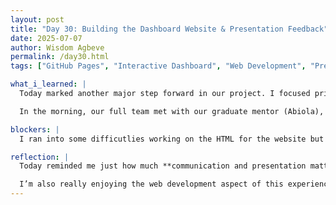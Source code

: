 ```yaml
---
layout: post
title: "Day 30: Building the Dashboard Website & Presentation Feedback"
date: 2025-07-07
author: Wisdom Agbeve
permalink: /day30.html
tags: ["GitHub Pages", "Interactive Dashboard", "Web Development", "Presentation Feedback", "Mentorship", "SAIRI"]

what_i_learned: |
  Today marked another major step forward in our project. I focused primarily on **building a dedicated website to host the interactive flight delay prediction dashboard we're yet to build**. I used **GitHub Pages** to structure the site, create navigation links, and format Markdown files for each section of our project. It was a good opportunity to apply web development fundamentals while also thinking through how to present our data in a clear and engaging way to non-technical users.

  In the morning, our full team met with our graduate mentor (Abiola), and teacher mentor (Kyle)to get feedback on our **Mid-Summer presentation**. We walked through our slides and received thoughtful, constructive input. Some of the key suggestions were about simplifying complex slides, providing clearer transitions between sections, and being more direct in how we connect our data processing steps to the project goal. It was a very productive feedback session that left us motivated to keep improving.

blockers: |
  I ran into some difficutlies working on the HTML for the website but I was ultimately able to debug it by watching YouTube videos.

reflection: |
  Today reminded me just how much **communication and presentation matter** in research. It’s not enough to just build models or write good code — we have to make sure our findings are accessible and understandable to different audiences. Building the website helped me think more deeply about how to **present our work in a user-centered way**, and the feedback from our mentors gave us a clearer picture of where to focus as we prepare for the final presentation.

  I’m also really enjoying the web development aspect of this experience. It’s rewarding to see the pieces of our research come together into a polished, shareable product — something that lives beyond just code and can actually make an impact. We’re entering the final stretch, and I’m excited to keep refining both the technical and storytelling sides of our project.
---
```

